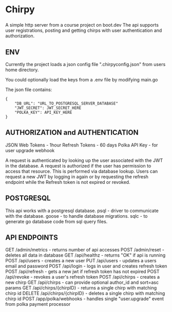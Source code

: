 # Chirpy

###

A simple http server from a course project on boot.dev
The api supports user registrations, posting and getting chirps with user authentication and authorization.

## ENV

Currently the project loads a json config file ".chirpyconfig.json" from users home directory.

You could optionally load the keys from a .env file by modifying main.go

The json file contains:

```
{
    "DB_URL": "URL_TO_POSTGRESQL_SERVER_DATABASE"
    "JWT_SECRET": JWT_SECRET_HERE
    "POLKA_KEY": API_KEY_HERE
}
```

## AUTHORIZATION and AUTHENTICATION

JSON Web Tokens - 1hour
Refresh Tokens - 60 days
Polka API Key - for user upgrade webhook

A request is authenticated by looking up the user associated with the JWT in the database.
A request is authorized if the user has permission to access that resource. This is performed via database lookup.
Users can request a new JWT by logging in again or by requesting the refresh endpoint while the Refresh token is not expired or revoked.

## POSTGRESQL

This api works with a postgresql database.
psql - driver to communicate with the database.
goose - to handle database migrations.
sqlc - to generate go database code from sql query files.

## API ENDPOINTS

GET /admin/metrics - returns number of api accesses
POST /admin/reset - deletes all data in database
GET /api/healthz - returns "OK" if api is running
POST /api/users - creates a new user
PUT /api/users - updates a users email and password
POST /api/login - logs in user and creates refresh token
POST /api/refresh - gets a new jwt if refresh token has not expired
POST /api/revoke - revokes a user's refresh token
POST /api/chirps - creates a new chirp
GET /api/chirps - can provide optional author_id and sort=asc params
GET /api/chirps/{chirpID} - returns a single chirp with matching chirp id
DELETE /api/chirps/{chirpID} - deletes a single chirp with matching chirp id
POST /app/polka/webhooks - handles single "user.upgrade" event from polka payment processor
